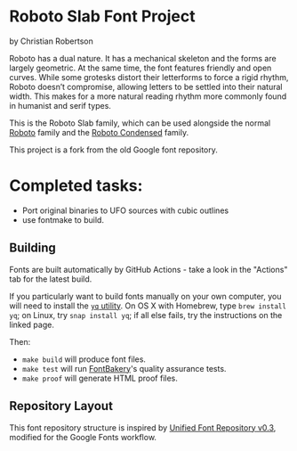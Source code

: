 # Roboto Slab Font Project
by Christian Robertson

Roboto has a dual nature. It has a mechanical skeleton and the forms are
largely geometric. At the same time, the font features friendly and open
curves. While some grotesks distort their letterforms to force a rigid rhythm,
Roboto doesn’t compromise, allowing letters to be settled into their natural
width. This makes for a more natural reading rhythm more commonly found in
humanist and serif types.

This is the Roboto Slab family, which can be used alongside the normal
[Roboto](https://fonts.google.com/specimen/Roboto) family and the
[Roboto Condensed](https://fonts.google.com/specimen/Roboto+Condensed) family.

This project is a fork from the old Google font repository.

# Completed tasks:

* Port original binaries to UFO sources with cubic outlines
* use fontmake to build.

## Building

Fonts are built automatically by GitHub Actions - take a look in the "Actions" tab for the latest build.

If you particularly want to build fonts manually on your own computer, you will need to install the [`yq` utility](https://github.com/mikefarah/yq). On OS X with Homebrew, type `brew install yq`; on Linux, try `snap install yq`; if all else fails, try the instructions on the linked page.

Then:

* `make build` will produce font files.
* `make test` will run [FontBakery](https://github.com/googlefonts/fontbakery)'s quality assurance tests.
* `make proof` will generate HTML proof files.

## Repository Layout

This font repository structure is inspired by [Unified Font Repository v0.3](https://github.com/unified-font-repository/Unified-Font-Repository), modified for the Google Fonts workflow.

